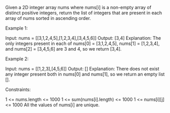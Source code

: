 Given a 2D integer array nums where nums[i] is a non-empty array of distinct
positive integers, return the list of integers that are present in each array
of nums sorted in ascending order.

Example 1:


Input: nums = [[3,1,2,4,5],[1,2,3,4],[3,4,5,6]]
Output: [3,4]
Explanation: 
The only integers present in each of nums[0] = [3,1,2,4,5], nums[1] =
[1,2,3,4], and nums[2] = [3,4,5,6] are 3 and 4, so we return [3,4].

Example 2:


Input: nums = [[1,2,3],[4,5,6]]
Output: []
Explanation: 
There does not exist any integer present both in nums[0] and nums[1], so we
return an empty list [].



Constraints:


1 <= nums.length <= 1000
1 <= sum(nums[i].length) <= 1000
1 <= nums[i][j] <= 1000
All the values of nums[i] are unique.




